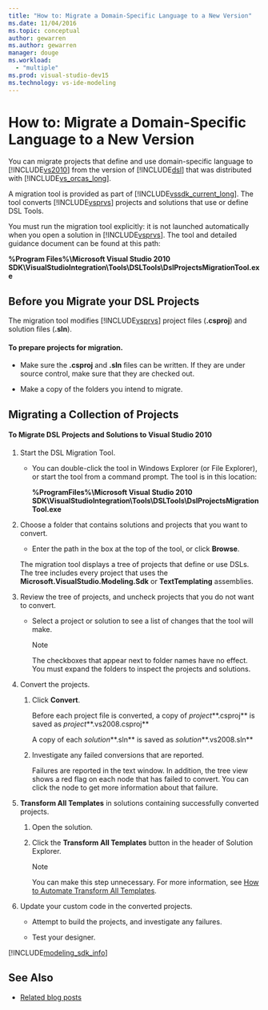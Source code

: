```yaml
---
title: "How to: Migrate a Domain-Specific Language to a New Version"
ms.date: 11/04/2016
ms.topic: conceptual
author: gewarren
ms.author: gewarren
manager: douge
ms.workload:
  - "multiple"
ms.prod: visual-studio-dev15
ms.technology: vs-ide-modeling
---
```

# How to: Migrate a Domain-Specific Language to a New Version
You can migrate projects that define and use domain-specific language to [!INCLUDE[vs2010](../misc/includes/vs2010_md.md)] from the version of [!INCLUDE[dsl](../modeling/includes/dsl_md.md)] that was distributed with [!INCLUDE[vs_orcas_long](../debugger/includes/vs_orcas_long_md.md)].

 A migration tool is provided as part of [!INCLUDE[vssdk_current_long](../misc/includes/vssdk_current_long_md.md)]. The tool converts [!INCLUDE[vsprvs](../code-quality/includes/vsprvs_md.md)] projects and solutions that use or define DSL Tools.

 You must run the migration tool explicitly: it is not launched automatically when you open a solution in [!INCLUDE[vsprvs](../code-quality/includes/vsprvs_md.md)]. The tool and detailed guidance document can be found at this path:

 **%Program Files%\Microsoft Visual Studio 2010 SDK\VisualStudioIntegration\Tools\DSLTools\DslProjectsMigrationTool.exe**

## Before you Migrate your DSL Projects
 The migration tool modifies [!INCLUDE[vsprvs](../code-quality/includes/vsprvs_md.md)] project files (**.csproj**) and solution files (**.sln**).

#### To prepare projects for migration.

-   Make sure the **.csproj** and **.sln** files can be written. If they are under source control, make sure that they are checked out.

-   Make a copy of the folders you intend to migrate.

## Migrating a Collection of Projects

#### To Migrate DSL Projects and Solutions to Visual Studio 2010

1.  Start the DSL Migration Tool.

    -   You can double-click the tool in Windows Explorer (or File Explorer), or start the tool from a command prompt. The tool is in this location:

         **%ProgramFiles%\Microsoft Visual Studio 2010 SDK\VisualStudioIntegration\Tools\DSLTools\DslProjectsMigrationTool.exe**

2.  Choose a folder that contains solutions and projects that you want to convert.

    -   Enter the path in the box at the top of the tool, or click **Browse**.

     The migration tool displays a tree of projects that define or use DSLs. The tree includes every project that uses the **Microsoft.VisualStudio.Modeling.Sdk** or **TextTemplating** assemblies.

3.  Review the tree of projects, and uncheck projects that you do not want to convert.

    -   Select a project or solution to see a list of changes that the tool will make.

        > [!NOTE]
        >  The checkboxes that appear next to folder names have no effect. You must expand the folders to inspect the projects and solutions.

4.  Convert the projects.

    1.  Click **Convert**.

         Before each project file is converted, a copy of *project***.csproj** is saved as *project***.vs2008.csproj**

         A copy of each *solution***.sln** is saved as *solution***.vs2008.sln**

    2.  Investigate any failed conversions that are reported.

         Failures are reported in the text window. In addition, the tree view shows a red flag on each node that has failed to convert. You can click the node to get more information about that failure.

5.  **Transform All Templates** in solutions containing successfully converted projects.

    1.  Open the solution.

    2.  Click the **Transform All Templates** button in the header of Solution Explorer.

        > [!NOTE]
        >  You can make this step unnecessary. For more information, see [How to Automate Transform All Templates](http://msdn.microsoft.com/b63cfe20-fe5e-47cc-9506-59b29bca768a).

6.  Update your custom code in the converted projects.

    -   Attempt to build the projects, and investigate any failures.

    -   Test your designer.


[!INCLUDE[modeling_sdk_info](includes/modeling_sdk_info.md)]

## See Also

- [Related blog posts](https://blogs.msdn.microsoft.com/visualstudioalm/tag/code-index/)